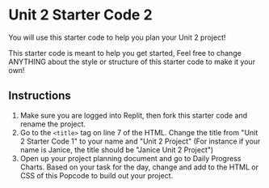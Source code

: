 # Unit 2 Starter Code 2

You will use this starter code to help you plan your Unit 2 project! 

This starter code is meant to help you get started, Feel free to change ANYTHING about the style or structure of this starter code to make it your own! 

## Instructions

1. Make sure you are logged into Replit, then fork this starter code and rename the project. 
2. Go to the `<title>` tag on line 7 of the HTML. Change the title from "Unit 2 Starter Code 1" to your name and "Unit 2 Project" (For instance if your name is Janice, the title should be "Janice Unit 2 Project")
3. Open up your project planning document and go to Daily Progress Charts. Based on your task for the day, change and add to the HTML or CSS of this Popcode to build out your project.